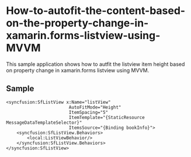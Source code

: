 # How-to-autofit-the-content-based-on-the-property-change-in-xamarin.forms-listview-using-MVVM

This sample application shows how to autfit the listview item height based on property change in xamarin.forms listview using MVVM.

## Sample

```xaml
<syncfusion:SfListView x:Name="listView"                                                                                             
                        AutoFitMode="Height"                                  
                        ItemSpacing="5"                                               
                        ItemTemplate="{StaticResource MessageDataTemplateSelector}"
                        ItemsSource="{Binding bookInfo}">
    <syncfusion:SfListView.Behaviors>
        <local:ListViewBehavior/>
    </syncfusion:SfListView.Behaviors>
</syncfusion:SfListView>
```
